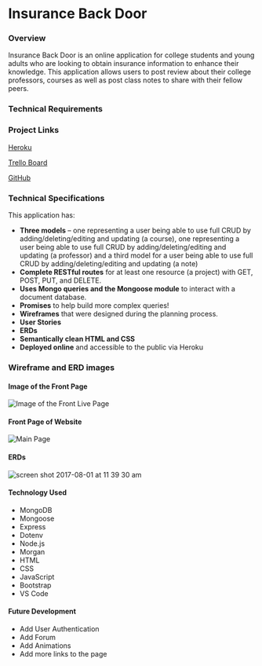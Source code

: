 # Insurance Back Door

### Overview
Insurance Back Door is an online application for college students and young adults who are looking to obtain insurance information to enhance their knowledge. This application allows users to post review about their college professors, courses as well as post class notes to share with their fellow peers.

### Technical Requirements
### Project Links

[Heroku](https://blooming-everglades-71513.herokuapp.com/)

[Trello Board](https://trello.com/b/sfCGjKXn/insurance-back-door-app)

[GitHub](https://github.com/jimdoan4/InsuranceBackDoor)

### Technical Specifications

This application has:

* **Three models** – one representing a user being able to use full CRUD by adding/deleting/editing and updating (a course), one representing a user being able to use full CRUD by adding/deleting/editing and updating (a professor) and a third model for a user being able to use full CRUD by adding/deleting/editing and updating  (a note)
* **Complete RESTful routes** for at least one resource (a project) with GET, POST, PUT, and DELETE.
* **Uses Mongo queries and the Mongoose module** to interact with a document database.
* **Promises** to help build more complex queries!
* **Wireframes** that were designed during the planning process.
* **User Stories**
* **ERDs**
* **Semantically clean HTML and CSS**
* **Deployed online** and accessible to the public via Heroku

### Wireframe and ERD images

#### Image of the Front Page
![Image of the Front Live Page](https://trello-attachments.s3.amazonaws.com/5c7d32e579391f3211febd53/5c82b80696f65c547304022e/f1a257129d7050491e8f51a8c84dc57b/IMG_1535.jpg)

#### Front Page of Website
![Main Page](https://trello-attachments.s3.amazonaws.com/5c7d848dc172bc85e58922e2/1200x1600/455bbe7b181ab7f37bcca52c31645c07/IMG_1529.jpg)

#### ERDs
![screen shot 2017-08-01 at 11 39 30 am](https://trello-attachments.s3.amazonaws.com/5c7eaae40133db8de6b1782b/1200x1600/b19083fcd9b1028b6ba4c8b998a425a0/IMG_1532.jpg) 

#### Technology Used
- MongoDB
- Mongoose
- Express
- Dotenv
- Node.js
- Morgan
- HTML
- CSS
- JavaScript
- Bootstrap
- VS Code

#### Future Development
- Add User Authentication
- Add Forum
- Add Animations
- Add more links to the page
